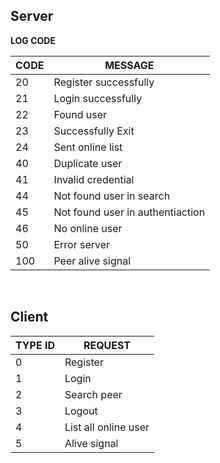 
## Server
**LOG CODE**

| CODE | MESSAGE |
|------|---------|
|20 | Register successfully|
|21 | Login successfully|
|22 | Found user|
|23 | Successfully Exit|
|24 | Sent online list|
|40 | Duplicate user|
|41 | Invalid credential|
|44 | Not found user in search|
|45 | Not found user in authentiaction|
|46 | No online user|
|50 | Error server |
|100| Peer alive signal|
<br>

## Client

|TYPE ID | REQUEST|
|--------| -------|
|0| Register|
|1| Login|
|2| Search peer|
|3| Logout|
|4| List all online user|
|5| Alive signal|